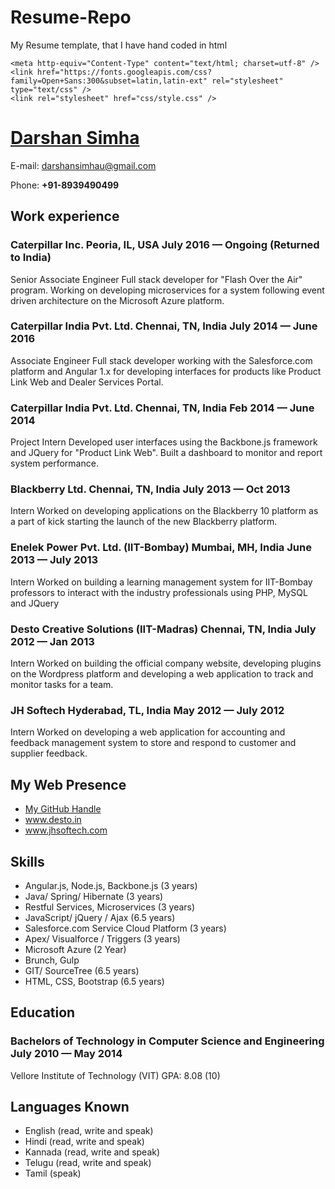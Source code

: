 Resume-Repo
===========
My Resume template, that I have hand coded in html


<!DOCTYPE html>
<html lang="en" manifest="resume.appcache">

<head>
    
    <meta http-equiv="Content-Type" content="text/html; charset=utf-8" />
    <link href="https://fonts.googleapis.com/css?family=Open+Sans:300&subset=latin,latin-ext" rel="stylesheet" type="text/css" />
    <link rel="stylesheet" href="css/style.css" />
</head>

<body>
    <div id="main">
        <h1 id="title"><a href="https://www.linkedin.com/in/darshansimha"> Darshan Simha</a></h1>
        <div class="basic-info section">
            <p class="email"><label>E-mail<span class="colon">:</span></label> <span class="value"><a href="mailto:darshansimhau@gmail.com?Subject=Hello Darshan">darshansimhau@gmail.com</a></span></p>
            <p class="phone"><label>Phone<span class="colon">:</span></label> <span class="value"><b>+91-8939490499</b></span></p>
            <div class="clear"> </div>
        </div>
        <div class="section section-work">
            <h2 class="title"><b>Work experience</b></h2>
            <div class="set workExperience">
                <div class="item">
                    <h3><span class="company l">Caterpillar Inc. Peoria, IL, USA</span>
                        <span class="date r">July 2016 &mdash; Ongoing (Returned to India)</span>
                    </h3>
                    <span class="clear"> </span>
                    <span class="job_title">Senior Associate Engineer</span>
                    <span class="info">Full stack developer for "Flash Over the Air" program.
						Working on developing microservices for a system following event driven architecture on the Microsoft Azure platform.
					</span>
                    <span class="clear"> </span>
                </div>
                <div class="item">
                    <h3><span class="company l">Caterpillar India Pvt. Ltd. Chennai, TN, India</span>
                        <span class="date r">July 2014 &mdash; June 2016</span>
                    </h3>
                    <span class="clear"> </span>
                    <span class="job_title">Associate Engineer</span>
                    <span class="info">Full stack developer working with the Salesforce.com platform and Angular 1.x for developing interfaces for products like Product Link Web and Dealer Services Portal.
						</span>
                    <span class="clear"> </span>
                </div>
                <div class="item">
                    <h3><span class="company l">Caterpillar India Pvt. Ltd. Chennai, TN, India</span>
                        <span class="date r">Feb 2014 &mdash; June 2014</span>
                    </h3>
                    <span class="clear"> </span>
                    <span class="job_title">Project Intern</span>
                    <span class="info">Developed user interfaces using the Backbone.js framework and JQuery for "Product Link Web". Built a dashboard to monitor and report system performance.</span>
                    <span class="clear"> </span>
                </div>
                <div class="item">
                    <h3><span class="company l">Blackberry Ltd. Chennai, TN, India</span>
                        <span class="date r">July 2013 &mdash; Oct 2013</span>
                    </h3>
                    <span class="clear"> </span>
                    <span class="job_title">Intern</span>
                    <span class="info">Worked on developing applications on the Blackberry 10 platform as a part of kick starting the launch of the new Blackberry platform.</span>
                    <span class="clear"> </span>
                </div>
                <div class="item">
                    <h3>
                        <span class="company l">Enelek Power Pvt. Ltd. (IIT-Bombay) Mumbai, MH, India</span>
                        <span class="date r">June 2013 &mdash; July 2013</span>
                    </h3>
                    <span class="clear"> </span>
                    <span class="job_title">Intern</span>
                    <span class="info">Worked on building a learning management system for IIT-Bombay professors to interact with the industry professionals using PHP, MySQL and JQuery</span>
                    <span class="clear"> </span>
                </div>
                <div class="item">
                    <h3>
                        <span class="company l">Desto Creative Solutions (IIT-Madras) Chennai, TN, India</span>
                        <span class="date r">July 2012 &mdash; Jan 2013</span>
                    </h3>
                    <span class="clear"> </span>
                    <span class="job_title">Intern</span>
                    <span class="info">Worked on building the official company website, developing plugins on the Wordpress platform and developing a web application to track and monitor tasks for a team.</span>
                    <span class="clear"> </span>
                </div>
                <div class="item">
                    <h3>
                        <span class="company l">JH Softech Hyderabad, TL, India</span>
                        <span class="date r">May 2012 &mdash; July 2012</span>
                    </h3>
                    <span class="clear"> </span>
                    <span class="job_title">Intern</span>
                    <span class="info">Worked on developing a web application for accounting and feedback management system to store and respond to customer and supplier feedback.</span>
                    <span class="clear"> </span>
                </div>
            </div>
        </div>
        <div class="section section-work">
            <h2 class="title"><b>My Web Presence</b></h2>
            <ul>
                <li>
                    <a href="https://github.com/darshansimha">
						My GitHub Handle
						</a>
                </li>
                <li>
                    <a href="http://desto.in">www.desto.in
						</a>
                </li>
                <li>
                    <a href="http://jhsoftech.com">www.jhsoftech.com
						</a>
                </li>
                <!-- <li>
						<a href="http://sriradhakrishnadrillers.com">www.sriradhakrishnadrillers.com
						</a>
					</li>
					<li>
						<a href="http://coursewave.org">www.coursewave.org</a>
					</li> -->
            </ul>
        </div>
        <!-- <div class="section section-projects">
				<h2 class="title"><b>Pet Project(s)</b></h2>
				<div class="set">
					<div class="item">
						<ul>
							<li>
								<span class="job_title">Stockstar, a stock market game tailored to gamification concepts</span>
							</li>
						</ul>
					</div>
				</div>
			</div> -->
        <div class="section section-qualifications">
            <h2 class="title"><b>Skills</b></h2>
            <div class="set">
                <div class="item">
                    <ul>
                        <li>Angular.js, Node.js, Backbone.js (3 years)</li>
                        <li>Java/ Spring/ Hibernate (3 years)</li>
                        <li>Restful Services, Microservices (3 years)</li>
                        <li>JavaScript/ jQuery / Ajax (6.5 years)</li>
                        <li>Salesforce.com Service Cloud Platform (3 years)</li>
                        <li>Apex/ Visualforce / Triggers (3 years)</li>
                        <li>Microsoft Azure (2 Year)</li>
                        <li>Brunch, Gulp</li>
                        <li>GIT/ SourceTree (6.5 years)</li>
                        <li>HTML, CSS, Bootstrap (6.5 years)</li>
                    </ul>
                </div>
            </div>
        </div>
        <div class="section section-education">
            <h2 class="title"><b>Education</b></h2>
            <div class="set workExperience">
                <div class="item">
                    <h3>
                        <span class="course l">Bachelors of Technology in Computer Science and Engineering</span>
                        <span class="date r">July 2010 &mdash; May 2014</span>
                    </h3>
                    <span class="clear"> </span>
                    <span class="school">Vellore Institute of Technology (VIT)</span>
                    <span class="info">GPA: 8.08 (10)<br /></span>
                    <span class="clear"> </span>
                </div>
            </div>
        </div>
        <div class="section section-interests">
            <h2 class="title"><b>Languages Known</b></h2>
            <div class="item">
                <ul>
                    <li> English (read, write and speak)</li>
                    <li> Hindi (read, write and speak)</li>
                    <li> Kannada (read, write and speak)</li>
                    <li> Telugu (read, write and speak)</li>
                    <li> Tamil (speak)</li>
                </ul>
            </div>
        </div>
        <!--<div class="section section-interests">
				<div class="item">
					<h2 class="title"><b>Personal Initiatives</b></h2>
					<ul>
						<li>
							<span class="job_title">Lead designer for EKYA Newsletter in Caterpillar Inc. </span>
						</li>
						<li>
							<span class="job_title">Head of the organizing team of the Tornado 12 and Tornado 13 technical fest in college.</span>
						</li>
						<li>
							<span class="job_title">Lead Designer for Code-Y-Gen Club.</span>
						</li>
						<li>
							<span class="job_title">Campus Ambassador for IBM-TGMC</span>
						</li>
					</ul>
				</div>
			</div> -->
        <!--<div class="section section-interests">
				<div class="item">
					<h2 class="title"><b>Areas of Interest</b></h2>
					<ul>
						<li>Artifical Neural Networks and Recommender Systems</li>
						<li>Machine Learning<br /></li>
					</ul>
				</div>
			</div> -->
    </div>

  
</body>

</html>
